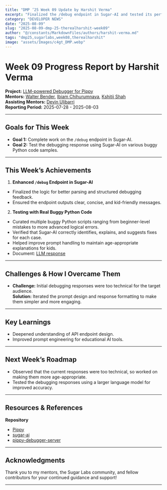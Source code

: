 ```yaml
---
title: "DMP ’25 Week 09 Update by Harshit Verma"
excerpt: "Finalized the /debug endpoint in Sugar-AI and tested its performance using buggy Python code. I also plan to experimented with a larger model to evaluate debugging responses and began refining them to be more age-appropriate."
category: "DEVELOPER NEWS"
date: "2025-08-09"
slug: "2025-08-09-dmp-25-therealharshit-week09"
author: "@/constants/MarkdownFiles/authors/harshit-verma.md"
tags: "dmp25,sugarlabs,week08,therealharshit"
image: "assets/Images/c4gt_DMP.webp"
---
```


<!-- markdownlint-disable -->

# Week 09 Progress Report by Harshit Verma

**Project:** [LLM-powered Debugger for Pippy](https://github.com/sugarlabs/Pippy/issues/95)  
**Mentors:** [Walter Bender](https://github.com/walterbender), [Ibiam Chihurumnaya](https://github.com/chimosky), [Kshitij Shah](https://github.com/kshitijdshah99)  
**Assisting Mentors:** [Devin Ulibarri](https://github.com/pikurasa)  
**Reporting Period:** 2025-07-28 - 2025-08-03   

---

## Goals for This Week

- **Goal 1:** Complete work on the `/debug` endpoint in Sugar-AI.  
- **Goal 2:** Test the debugging response using Sugar-AI on various buggy Python code samples.

---

## This Week’s Achievements

1. **Enhanced `/debug` Endpoint in Sugar-AI**  
  - Finalized the logic for better parsing and structured debugging feedback.  
  - Ensured the endpoint outputs clear, concise, and kid-friendly messages.  

2. **Testing with Real Buggy Python Code**  
  - Curated multiple buggy Python scripts ranging from beginner-level mistakes to more advanced logical errors.  
  - Verified that Sugar-AI correctly identifies, explains, and suggests fixes for each case.  
  - Helped improve prompt handling to maintain age-appropriate explanations for kids.
  - Document: [LLM response](https://docs.google.com/document/d/1a8GgsccWm9lSuFCWc7yStXzZ3dZW_EIigLyGXseOfjs/edit?usp=sharing)  

---

## Challenges & How I Overcame Them

- **Challenge:** Initial debugging responses were too technical for the target audience.  
  **Solution:** Iterated the prompt design and response formatting to make them simpler and more engaging.

---

## Key Learnings

- Deepened understanding of API endpoint design.
- Improved prompt engineering for educational AI tools.  

---

## Next Week’s Roadmap

- Observed that the current responses were too technical, so worked on making them more age-appropriate.
- Tested the debugging responses using a larger language model for improved accuracy.

---

## Resources & References

**Repository**
- [Pippy](https://github.com/therealharshit/Pippy/tree/DMP2025/Pippy-Debugger)
- [sugar-ai](https://github.com/sugarlabs/sugar-ai)
- [pippy-debugger-server](https://github.com/therealharshit/pippy-debugger-server)

---

## Acknowledgments

Thank you to my mentors, the Sugar Labs community, and fellow contributors for your continued guidance and support!

---
